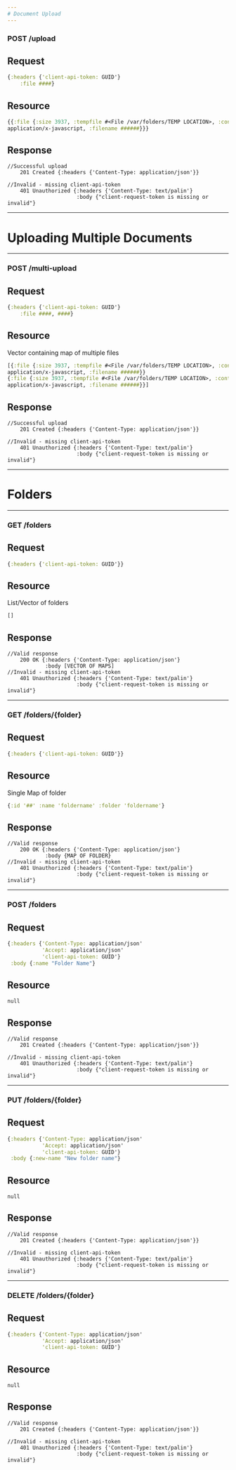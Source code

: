 ```yaml
---
# Document Upload
---
```

### POST /upload
## Request
```clojure
{:headers {'client-api-token: GUID'}
    :file ####}
```			   
## Resource
```clojure
{{:file {:size 3937, :tempfile #<File /var/folders/TEMP LOCATION>, :content-type
application/x-javascript, :filename ######}}}
```
## Response
	//Successful upload
		201 Created {:headers {'Content-Type: application/json'}}
	
	//Invalid - missing client-api-token
        401 Unauthorized {:headers {'Content-Type: text/palin'}
                          :body {"client-request-token is missing or invalid"}
		
---
# Uploading Multiple Documents
---
### POST /multi-upload
## Request
```clojure
{:headers {'client-api-token: GUID'}
    :file ####, ####}
```
	
## Resource
Vector containing map of multiple files
```clojure
[{:file {:size 3937, :tempfile #<File /var/folders/TEMP LOCATION>, :content-type
application/x-javascript, :filename ######}}
{:file {:size 3937, :tempfile #<File /var/folders/TEMP LOCATION>, :content-type
application/x-javascript, :filename ######}}]
```

## Response
    //Successful upload
		201 Created {:headers {'Content-Type: application/json'}}
	
	//Invalid - missing client-api-token
        401 Unauthorized {:headers {'Content-Type: text/palin'}
                          :body {"client-request-token is missing or invalid"}

---
# Folders
---
### GET /folders
## Request
```clojure
{:headers {'client-api-token: GUID'}}
```

## Resource
List/Vector of folders
```clojure
[]
```

## Response
    //Valid response
        200 OK {:headers {'Content-Type: application/json'}
                :body [VECTOR OF MAPS]
    //Invalid - missing client-api-token
        401 Unauthorized {:headers {'Content-Type: text/palin'}
                          :body {"client-request-token is missing or invalid"}
    
---
### GET /folders/{folder}
## Request
```clojure
{:headers {'client-api-token: GUID'}}
```

## Resource
Single Map of folder
```clojure
{:id '##' :name 'foldername' :folder 'foldername'}
```

## Response
    //Valid response
        200 OK {:headers {'Content-Type: application/json'}
                :body {MAP OF FOLDER}
    //Invalid - missing client-api-token
        401 Unauthorized {:headers {'Content-Type: text/palin'}
                          :body {"client-request-token is missing or invalid"} 
---
### POST /folders
## Request
```clojure
{:headers {'Content-Type: application/json'
	       'Accept: application/json'
		   'client-api-token: GUID'}
 :body {:name "Folder Name"}
```

## Resource
    null

## Response
    //Valid response
        201 Created {:headers {'Content-Type: application/json'}}
    
    //Invalid - missing client-api-token
        401 Unauthorized {:headers {'Content-Type: text/palin'}
                          :body {"client-request-token is missing or invalid"}
---
### PUT /folders/{folder}
## Request
```clojure
{:headers {'Content-Type: application/json'
	       'Accept: application/json'
		   'client-api-token: GUID'}
 :body {:new-name "New folder name"}
```

## Resource
    null

## Response
    //Valid response
        201 Created {:headers {'Content-Type: application/json'}}
    
    //Invalid - missing client-api-token
        401 Unauthorized {:headers {'Content-Type: text/palin'}
                          :body {"client-request-token is missing or invalid"}
---
### DELETE /folders/{folder}
## Request
```clojure
{:headers {'Content-Type: application/json'
	       'Accept: application/json'
		   'client-api-token: GUID'}
```

## Resource
    null

## Response
    //Valid response
        201 Created {:headers {'Content-Type: application/json'}}
    
    //Invalid - missing client-api-token
        401 Unauthorized {:headers {'Content-Type: text/palin'}
                          :body {"client-request-token is missing or invalid"}